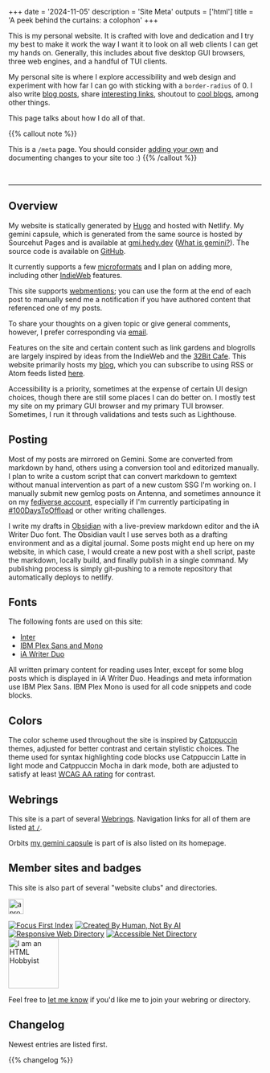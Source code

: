 +++
date = '2024-11-05'
description = 'Site Meta'
outputs = ['html']
title = 'A peek behind the curtains: a colophon'
+++

This is my personal website. It is crafted with love and dedication and I try my
best to make it work the way I want it to look on all web clients I can get my
hands on. Generally, this includes about five desktop GUI browsers, three web
engines, and a handful of TUI clients.

My personal site is where I explore accessibility and web design and experiment
with how far I can go with sticking with a `border-radius` of 0. I also write
[blog posts](/posts/), share [interesting links](/bookmarks/), shoutout to [cool
blogs](/blogroll/), among other things.

This page talks about how I do all of that.

{{% callout note %}}

This is a `/meta` page. You should consider [adding your
own](/posts/meta-pages/) and documenting changes to your site too :)
{{% /callout %}}

<br />
<hr />

## Overview

My website is statically generated by [Hugo](https://gohugo.io) and
hosted with Netlify. My gemini capsule, which is generated from the same
source is hosted by Sourcehut Pages and is available at
[gmi.hedy.dev](gemini://gmi.hedy.dev/) ([What is
gemini?](https://geminiprotocol.net)). The source code is available on
[GitHub](https://github.com/hedyhli/site).

It currently supports a few [microformats](https://microformats.org/) and I plan
on adding more, including other [IndieWeb](https://indieweb.org/) features.

This site supports [webmentions](https://en.wikipedia.org/wiki/Webmention); you
can use the form at the end of each post to manually send me a notification if
you have authored content that referenced one of my posts.

To share your thoughts on a given topic or give general comments, however, I
prefer corresponding via [email](/about/).

Features on the site and certain content such as link gardens and blogrolls are
largely inspired by ideas from the IndieWeb and the [32Bit
Cafe](https://32bit.cafe/). This website primarily hosts my [blog](/posts/),
which you can subscribe to using RSS or Atom feeds listed [here](/feeds/).

Accessibility is a priority, sometimes at the expense of certain UI design
choices, though there are still some places I can do better on. I mostly test my
site on my primary GUI browser and my primary TUI browser. Sometimes, I run it
through validations and tests such as Lighthouse.


## Posting

Most of my posts are mirrored on Gemini. Some are converted from markdown by
hand, others using a conversion tool and editorized manually. I plan to write a
custom script that can convert markdown to gemtext without manual intervention
as part of a new custom SSG I'm working on. I manually submit new gemlog posts
on Antenna, and sometimes announce it on my [fediverse
account](https://tilde.zone/@hedy), especially if I'm currently participating in
[#100DaysToOffload](https://100daystooffload.com/) or other writing challenges.

I write my drafts in [Obsidian](https://obsidian.md/) with a live-preview
markdown editor and the iA Writer Duo font. The Obsidian vault I use serves both
as a drafting environment and as a digital journal. Some posts might end up here
on my website, in which case, I would create a new post with a shell script,
paste the markdown, locally build, and finally publish in a single command. My
publishing process is simply git-pushing to a remote repository that
automatically deploys to netlify.

## Fonts

The following fonts are used on this site:
- [Inter](https://github.com/rsms/inter)
- [IBM Plex Sans and Mono](https://github.com/IBM/type)
- [iA Writer Duo](https://github.com/iaolo/iA-Fonts)

All written primary content for reading uses Inter, except for some blog posts
which is displayed in iA Writer Duo. Headings and meta information use IBM Plex
Sans. IBM Plex Mono is used for all code snippets and code blocks.

## Colors

The color scheme used throughout the site is inspired by
[Catppuccin](https://catppuccin.com/) themes, adjusted for better contrast and
certain stylistic choices. The theme used for syntax highlighting code blocks
use Catppuccin Latte in light mode and Catppuccin Mocha in dark mode, both are
adjusted to satisfy at least [WCAG AA
rating](https://developer.mozilla.org/en-US/docs/Web/Accessibility/Understanding_WCAG/Perceivable/Color_contrast)
for contrast.

## Webrings

This site is a part of several [Webrings](https://en.wikipedia.org/wiki/Webring). Navigation links for all of them are listed [at `/`](/).

Orbits [my gemini capsule](gemini://gmi.hedy.dev/) is part of is also listed on
its homepage.

## Member sites and badges

This site is also part of several "website clubs" and directories.

<a href="https://512kb.club"><img class="no-dim" height="30" src="https://512kb.club/assets/images/green-team.svg" alt="a proud member of the green team of 512KB club" /></a>
<div class="badges">
<a href='https://www.beepbird.net/index.html'><img src="https://www.beepbird.net/webring/focusfirst.png" alt="Focus First Index"></a>
<a href='https://notbyai.fyi/'><img src="/created-by-human_white.png" alt="Created By Human, Not By AI"></a>
<a href='https://kalechips.net/responsive/index'><img src="https://kalechips.net/responsive/buttons/8831-1.png" alt="Responsive Web Directory"></a>
<a href='https://pinkvampyr.leprd.space/accessiblenet/index'><img src="https://www.beepbird.net/outlinks/badges/accessible-net.webp" alt="Accessible Net Directory"></a>
</div>
<a href="https://www.htmlhobbyist.com/"><img class="no-dim" src="https://www.htmlhobbyist.com/images/html-hobbyist-badge.svg" height="100" width="100" alt="I am an HTML Hobbyist" /></a>

Feel free to [let me know](/about/) if you'd like me to join your webring or
directory.

## Changelog

Newest entries are listed first.

{{% changelog %}}

